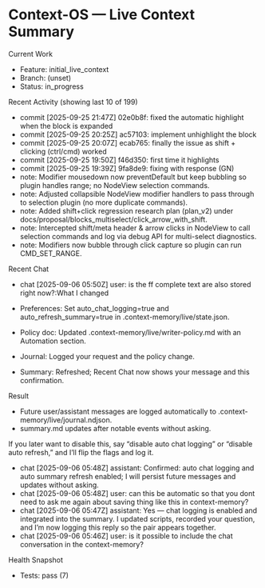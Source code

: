 # Context-OS — Live Context Summary

Current Work
- Feature: initial_live_context
- Branch: (unset)
- Status: in_progress

Recent Activity (showing last 10 of 199)
- commit [2025-09-25 21:47Z] 02e0b8f: fixed the automatic highlight when the block is expanded
- commit [2025-09-25 20:25Z] ac57103: implement unhighlight the block
- commit [2025-09-25 20:07Z] ecab765: finally the issue as shift + clicking (ctrl/cmd) worked
- commit [2025-09-25 19:50Z] f46d350: first time it highlights
- commit [2025-09-25 19:39Z] 9fa8de9: fixing with response (GN)
- note: Modifier mousedown now preventDefault but keep bubbling so plugin handles range; no NodeView selection commands.
- note: Adjusted collapsible NodeView modifier handlers to pass through to selection plugin (no more duplicate commands).
- note: Added shift+click regression research plan (plan_v2) under docs/proposal/blocks_multiselect/click_arrow_with_shift.
- note: Intercepted shift/meta header & arrow clicks in NodeView to call selection commands and log via debug API for multi-select diagnostics.
- note: Modifiers now bubble through click capture so plugin can run CMD_SET_RANGE.

Recent Chat
- chat [2025-09-06 05:50Z] user: is the ff complete text are also stored right now?:What I changed

- Preferences: Set auto_chat_logging=true and auto_refresh_summary=true in .context-memory/live/state.json.
- Policy doc: Updated .context-memory/live/writer-policy.md with an Automation section.
- Journal: Logged your request and the policy change.
- Summary: Refreshed; Recent Chat now shows your message and this confirmation.

Result

- Future user/assistant messages are logged automatically to .context-memory/live/journal.ndjson.
- summary.md updates after notable events without asking.

If you later want to disable this, say “disable auto chat logging” or “disable auto refresh,” and I’ll flip the
flags and log it.

- chat [2025-09-06 05:48Z] assistant: Confirmed: auto chat logging and auto summary refresh enabled; I will persist future messages and updates without asking.
- chat [2025-09-06 05:48Z] user: can this be automatic so that you dont need to ask me again about saving thing like this in context-memory?
- chat [2025-09-06 05:47Z] assistant: Yes — chat logging is enabled and integrated into the summary. I updated scripts, recorded your question, and I’m now logging this reply so the pair appears together.
- chat [2025-09-06 05:46Z] user: is it possible to include the chat conversation in the context-memory?

Health Snapshot
- Tests: pass (7)
